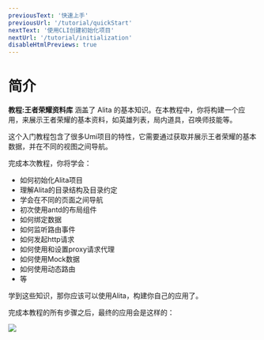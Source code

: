 ```yaml
---
previousText: '快速上手'
previousUrl: '/tutorial/quickStart'
nextText: '使用CLI创建初始化项目'
nextUrl: '/tutorial/initialization'
disableHtmlPreviews: true
---
```


# 简介

**教程:王者荣耀资料库** 涵盖了 Alita 的基本知识。在本教程中，你将构建一个应用，来展示王者荣耀的基本资料，如英雄列表，局内道具，召唤师技能等。

这个入门教程包含了很多Umi项目的特性，它需要通过获取并展示王者荣耀的基本数据，并在不同的视图之间导航。

完成本次教程，你将学会：

- 如何初始化Alita项目
- 理解Alita的目录结构及目录约定
- 学会在不同的页面之间导航
- 初次使用antd的布局组件
- 如何绑定数据
- 如何监听路由事件
- 如何发起http请求
- 如何使用和设置proxy请求代理
- 如何使用Mock数据
- 如何使用动态路由
- 等


学到这些知识，那你应该可以使用Alita，构建你自己的应用了。

完成本教程的所有步骤之后，最终的应用会是这样的：

![](https://cdn.nlark.com/yuque/0/2019/gif/123174/1546477968559-44633885-6394-4514-aeec-d9e1faf47185.gif#align=center&display=inline&height=570&originHeight=1562&originWidth=2048&status=done&width=747)